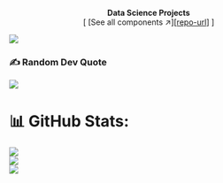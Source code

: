 <div align="center">


**Data Science Projects**  
[ [See all components ↗︎][[repo-url](https://github.com/DeepsikhaSarma?tab=repositories)] ]
  

</div>

[![][banner-url]][repo-url]  


[logo-url]: https://github.com/DeepsikhaSarma/DeepsikhaSarma/blob/main/development.png
[repo-url]: https://github.com/DeepsikhaSarma
[banner-url]: https://github.com/DeepsikhaSarma/DeepsikhaSarma/blob/main/197022834_756214015051296_7394807935202921115_n.jpg

### ✍️ Random Dev Quote
![](https://quotes-github-readme.vercel.app/api?type=horizontal&theme=radical)

# 📊 GitHub Stats:
![](https://github-readme-stats.vercel.app/api?username=DeepsikhaSarma&theme=dark&hide_border=false&include_all_commits=false&count_private=false)<br/>
![](https://github-readme-streak-stats.herokuapp.com/?user=DeepsikhaSarma&theme=dark&hide_border=false)<br/>
![](https://github-readme-stats.vercel.app/api/top-langs/?username=DeepsikhaSarma&theme=dark&hide_border=false&include_all_commits=false&count_private=false&layout=compact)
